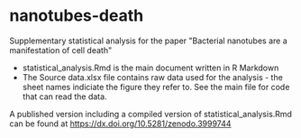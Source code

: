 # nanotubes-death

Supplementary statistical analysis for the paper "Bacterial nanotubes are a manifestation of cell death"

- statistical_analysis.Rmd is the main document written in R Markdown
- The Source data.xlsx file contains raw data used for the analysis - the sheet names indiciate the figure they refer to. See the main file for code that can read the data.

A published version including a compiled version of statistical_analysis.Rmd can be found at https://dx.doi.org/10.5281/zenodo.3999744
